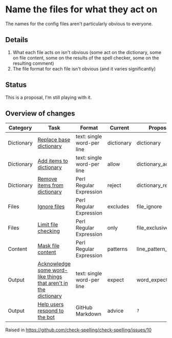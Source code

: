 # Name the files for what they act on

The names for the config files aren't particularly obvious to everyone.

## Details

1. What each file acts on isn't obvious (some act on the dictionary, some on file content, some on the results of the spell checker, some on the resulting comment)
2. The file format for each file isn't obvious (and it varies significantly)

## Status

This is a proposal, I'm still playing with it.

## Overview of changes

Category | Task | Format | Current | Proposed
-|-|-|-|-
Dictionary | [Replace base dictionary](https://github.com/check-spelling/check-spelling/wiki/Feature:-Dictionary-deltas) | text: single word-per line | dictionary | dictionary
Dictionary | [Add items to dictionary](https://github.com/check-spelling/check-spelling/wiki/Feature:-Allow) | text: single word-per line | allow | dictionary_additions
Dictionary | [Remove items from dictionary](https://github.com/check-spelling/check-spelling/wiki/Configuration-Examples:-reject) | Perl Regular Expression | reject | dictionary_removals
Files | [Ignore files](https://github.com/check-spelling/check-spelling/wiki/Configuration-Examples:-excludes) | Perl Regular Expression | excludes | file_ignore
Files | [Limit file checking](https://github.com/check-spelling/check-spelling/wiki/Configuration-Examples:-only) | Perl Regular Expression | only | file_exclusive
Content | [Mask file content](https://github.com/check-spelling/check-spelling/wiki/Configuration-Examples:-patterns) | Perl Regular Expression | patterns | line_pattern_masks
Output | [Acknowledge some word-like things that aren't in the dictionary](https://github.com/check-spelling/check-spelling/wiki/Configuration#expect) | text: single word-per line | expect | word_expectations
Output | [Help users respond to the bot](https://github.com/check-spelling/check-spelling/wiki/Configuration-Examples:-advice) | GitHub Markdown | advice | `?`

Raised in https://github.com/check-spelling/check-spelling/issues/10